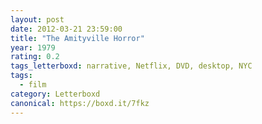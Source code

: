 ```yaml
---
layout: post 
date: 2012-03-21 23:59:00
title: "The Amityville Horror"
year: 1979
rating: 0.2
tags_letterboxd: narrative, Netflix, DVD, desktop, NYC
tags:
  - film
category: Letterboxd
canonical: https://boxd.it/7fkz
---
```

